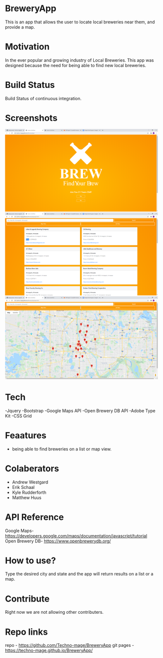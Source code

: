 # BreweryApp

This is an app that allows the user to locate local breweries near them, and provide a map.

# Motivation
In the ever popular and growing industry of Local Breweries. This app was designed because the need for being able to find new local breweries. 

# Build Status
Build Status of continuous integration.

# Screenshots
![screenshot](assets/image/welcome.png)
![screenshot](assets/image/list.png)
![screenshot](assets/image/map.png)

# Tech

-Jquery
-Bootstrap
-Google Maps API
-Open Brewery DB API
-Adobe Type Kit
-CSS Grid

# Feaatures
- being able to find breweries on a list or map view.

# Colaberators 

* Andrew Westgard
* Erik Schaal
* Kyle Rudderforth
* Matthew Huus

# API Reference
Google Maps- https://developers.google.com/maps/documentation/javascript/tutorial
Open Brewery DB- https://www.openbrewerydb.org/

# How to use?
Type the desired city and state and the app will return results on a list or a map.

# Contribute
Right now we are not allowing other contributers.

# Repo links
repo - https://github.com/Techno-mage/BreweryApp
git pages -https://techno-mage.github.io/BreweryApp/
